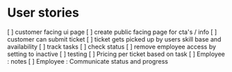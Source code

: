 # User stories
[ ] customer facing ui page
[ ] create public facing page for cta's / info
[ ] customer can submit ticket
[ ] ticket gets picked up by users skill base and availability
[ ] track tasks
[ ] check status
[ ] remove employee access by setting to inactive
[ ] testing
[ ] Pricing per ticket based on task
[ ] Employee : notes
[ ] Employee : Communicate status and progress